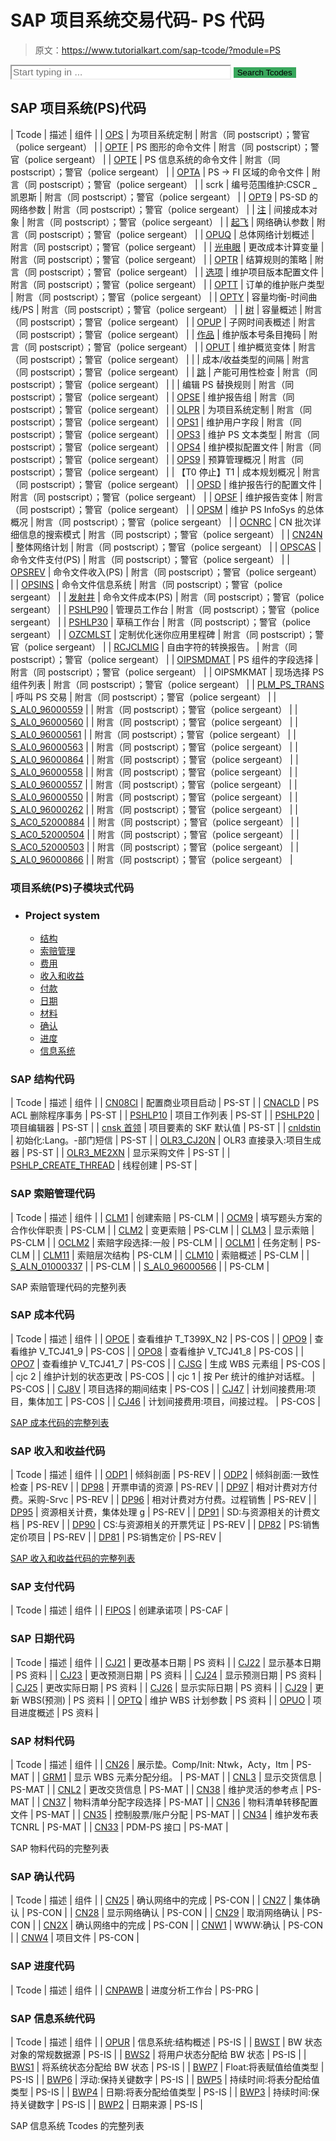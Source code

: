 # SAP 项目系统交易代码- PS 代码

> 原文：<https://www.tutorialkart.com/sap-tcode/?module=PS>

<form onsubmit="tcodeSearch()"><input id="search" type="text" name="search" placeholder="Start typing in ..." value="" style="width:70%;font-size:1.1em;border-color: #f0f0f0;"> <input id="search_submit" type="submit" value="Search Tcodes" style="background-color: #38a75c;border: none;"></form>

## SAP 项目系统(PS)代码

| Tcode | 描述 | 组件 |
| [OPS](/sap-tcode/?search=OPS) | 为项目系统定制 | 附言（同 postscript）；警官（police sergeant） |
| [OPTF](/sap-tcode/?search=OPTF) | PS 图形的命令文件 | 附言（同 postscript）；警官（police sergeant） |
| [OPTE](/sap-tcode/?search=OPTE) | PS 信息系统的命令文件 | 附言（同 postscript）；警官（police sergeant） |
| [OPTA](/sap-tcode/?search=OPTA) | PS -> FI 区域的命令文件 | 附言（同 postscript）；警官（police sergeant） |
| scrk | 编号范围维护:CSCR _ 凯恩斯 | 附言（同 postscript）；警官（police sergeant） |
| [OPT9](/sap-tcode/?search=OPT9) | PS-SD 的网络参数 | 附言（同 postscript）；警官（police sergeant） |
| [注](/sap-tcode/?search=OPSV) | 间接成本对象 | 附言（同 postscript）；警官（police sergeant） |
| [起飞](/sap-tcode/?search=OPST) | 网络确认参数 | 附言（同 postscript）；警官（police sergeant） |
| [OPUQ](/sap-tcode/?search=OPUQ) | 总体网络计划概述 | 附言（同 postscript）；警官（police sergeant） |
| [光电眼](/sap-tcode/?search=OPTO) | 更改成本计算变量 | 附言（同 postscript）；警官（police sergeant） |
| [OPTR](/sap-tcode/?search=OPTR) | 结算规则的策略 | 附言（同 postscript）；警官（police sergeant） |
| [选项](/sap-tcode/?search=OPTS) | 维护项目版本配置文件 | 附言（同 postscript）；警官（police sergeant） |
| [OPTT](/sap-tcode/?search=OPTT) | 订单的维护账户类型 | 附言（同 postscript）；警官（police sergeant） |
| [OPTY](/sap-tcode/?search=OPTY) | 容量均衡-时间曲线/PS | 附言（同 postscript）；警官（police sergeant） |
| [树](/sap-tcode/?search=OPUN) | 容量概述 | 附言（同 postscript）；警官（police sergeant） |
| [OPUP](/sap-tcode/?search=OPUP) | 子网时间表概述 | 附言（同 postscript）；警官（police sergeant） |
| [作品](/sap-tcode/?search=OPUS) | 维护版本号条目掩码 | 附言（同 postscript）；警官（police sergeant） |
| [OPUT](/sap-tcode/?search=OPUT) | 维护概览变体 | 附言（同 postscript）；警官（police sergeant） |
|  | 成本/收益类型的间隔 | 附言（同 postscript）；警官（police sergeant） |
| [跳](/sap-tcode/?search=OPSP) | 产能可用性检查 | 附言（同 postscript）；警官（police sergeant） |
|  | 编辑 PS 替换规则 | 附言（同 postscript）；警官（police sergeant） |
| [OPSE](/sap-tcode/?search=OPSE) | 维护报告组 | 附言（同 postscript）；警官（police sergeant） |
| [OLPR](/sap-tcode/?search=OLPR) | 为项目系统定制 | 附言（同 postscript）；警官（police sergeant） |
| [OPS1](/sap-tcode/?search=OPS1) | 维护用户字段 | 附言（同 postscript）；警官（police sergeant） |
| [OPS3](/sap-tcode/?search=OPS3) | 维护 PS 文本类型 | 附言（同 postscript）；警官（police sergeant） |
| [OPS4](/sap-tcode/?search=OPS4) | 维护模拟配置文件 | 附言（同 postscript）；警官（police sergeant） |
| [OPS9](/sap-tcode/?search=OPS9) | 预算管理概况 | 附言（同 postscript）；警官（police sergeant） |
| 【T0 停止】T1 | 成本规划概况 | 附言（同 postscript）；警官（police sergeant） |
| [OPSD](/sap-tcode/?search=OPSD) | 维护报告行的配置文件 | 附言（同 postscript）；警官（police sergeant） |
| [OPSF](/sap-tcode/?search=OPSF) | 维护报告变体 | 附言（同 postscript）；警官（police sergeant） |
| [OPSM](/sap-tcode/?search=OPSM) | 维护 PS InfoSys 的总体概况 | 附言（同 postscript）；警官（police sergeant） |
| [OCNRC](/sap-tcode/?search=OCNRC) | CN 批次详细信息的搜索模式 | 附言（同 postscript）；警官（police sergeant） |
| [CN24N](/sap-tcode/?search=CN24N) | 整体网络计划 | 附言（同 postscript）；警官（police sergeant） |
| [OPSCAS](/sap-tcode/?search=OPSCAS) | 命令文件支付(PS) | 附言（同 postscript）；警官（police sergeant） |
| [OPSREV](/sap-tcode/?search=OPSREV) | 命令文件收入(PS) | 附言（同 postscript）；警官（police sergeant） |
| [OPSINS](/sap-tcode/?search=OPSINS) | 命令文件信息系统 | 附言（同 postscript）；警官（police sergeant） |
| [发射井](/sap-tcode/?search=OPSCOS) | 命令文件成本(PS) | 附言（同 postscript）；警官（police sergeant） |
| [PSHLP90](/sap-tcode/?search=PSHLP90) | 管理员工作台 | 附言（同 postscript）；警官（police sergeant） |
| [PSHLP30](/sap-tcode/?search=PSHLP30) | 草稿工作台 | 附言（同 postscript）；警官（police sergeant） |
| [OZCMLST](/sap-tcode/?search=OZCMLST) | 定制优化迷你应用里程碑 | 附言（同 postscript）；警官（police sergeant） |
| [RCJCLMIG](/sap-tcode/?search=RCJCLMIG) | 自由字符的转换报告。 | 附言（同 postscript）；警官（police sergeant） |
| [OIPSMDMAT](/sap-tcode/?search=OIPSMDMAT) | PS 组件的字段选择 | 附言（同 postscript）；警官（police sergeant） |
| OIPSMKMAT | 现场选择 PS 组件列表 | 附言（同 postscript）；警官（police sergeant） |
| [PLM_PS_TRANS](/sap-tcode/?search=PLM_PS_TRANS) | 呼叫 PS 交易 | 附言（同 postscript）；警官（police sergeant） |
| [S_AL0_96000559](/sap-tcode/?search=S_AL0_96000559) |  | 附言（同 postscript）；警官（police sergeant） |
| [S_AL0_96000560](/sap-tcode/?search=S_AL0_96000560) |  | 附言（同 postscript）；警官（police sergeant） |
| [S_AL0_96000561](/sap-tcode/?search=S_AL0_96000561) |  | 附言（同 postscript）；警官（police sergeant） |
| [S_AL0_96000563](/sap-tcode/?search=S_AL0_96000563) |  | 附言（同 postscript）；警官（police sergeant） |
| [S_AL0_96000864](/sap-tcode/?search=S_AL0_96000864) |  | 附言（同 postscript）；警官（police sergeant） |
| [S_AL0_96000558](/sap-tcode/?search=S_AL0_96000558) |  | 附言（同 postscript）；警官（police sergeant） |
| [S_AL0_96000557](/sap-tcode/?search=S_AL0_96000557) |  | 附言（同 postscript）；警官（police sergeant） |
| [S_AL0_96000550](/sap-tcode/?search=S_AL0_96000550) |  | 附言（同 postscript）；警官（police sergeant） |
| [S_AL0_96000262](/sap-tcode/?search=S_AL0_96000262) |  | 附言（同 postscript）；警官（police sergeant） |
| [S_AC0_52000884](/sap-tcode/?search=S_AC0_52000884) |  | 附言（同 postscript）；警官（police sergeant） |
| [S_AC0_52000504](/sap-tcode/?search=S_AC0_52000504) |  | 附言（同 postscript）；警官（police sergeant） |
| [S_AC0_52000503](/sap-tcode/?search=S_AC0_52000503) |  | 附言（同 postscript）；警官（police sergeant） |
| [S_AL0_96000866](/sap-tcode/?search=S_AL0_96000866) |  | 附言（同 postscript）；警官（police sergeant） |

### 项目系统(PS)子模块式代码

*   ### Project system

    *   [结构](#PS-ST)
    *   [索赔管理](#PS-CLM)
    *   [费用](#PS-COS)
    *   [收入和收益](#PS-REV)
    *   [付款](#PS-CAF)
    *   [日期](#PS-DAT)
    *   [材料](#PS-MAT)
    *   [确认](#PS-CON)
    *   [进度](#PS-PRG)
    *   [信息系统](#PS-IS)

### SAP 结构代码

| Tcode | 描述 | 组件 |
| [CN08CI](/sap-tcode/?search=CN08CI) | 配置商业项目启动 | PS-ST |
| [CNACLD](/sap-tcode/?search=CNACLD) | PS ACL 删除程序事务 | PS-ST |
| [PSHLP10](/sap-tcode/?search=PSHLP10) | 项目工作列表 | PS-ST |
| [PSHLP20](/sap-tcode/?search=PSHLP20) | 项目编辑器 | PS-ST |
| [cnsk 首领](/sap-tcode/?search=CNSKFDEF) | 项目要素的 SKF 默认值 | PS-ST |
| [cnldstin](/sap-tcode/?search=CNLDSTINIT) | 初始化:Lang。-部门短信 | PS-ST |
| [OLR3_CJ20N](/sap-tcode/?search=OLR3_CJ20N) | OLR3 直接录入:项目生成器 | PS-ST |
| [OLR3_ME2XN](/sap-tcode/?search=OLR3_ME2XN) | 显示采购文件 | PS-ST |
| [PSHLP_CREATE_THREAD](/sap-tcode/?search=PSHLP_CREATE_THREAD) | 线程创建 | PS-ST |

### SAP 索赔管理代码

| Tcode | 描述 | 组件 |
| [CLM1](/sap-tcode/?search=CLM1) | 创建索赔 | PS-CLM |
| [OCM9](/sap-tcode/?search=OCM9) | 填写题头方案的合作伙伴职责 | PS-CLM |
| [CLM2](/sap-tcode/?search=CLM2) | 变更索赔 | PS-CLM |
| [CLM3](/sap-tcode/?search=CLM3) | 显示索赔 | PS-CLM |
| [OCLM2](/sap-tcode/?search=OCLM2) | 索赔字段选择:一般 | PS-CLM |
| [OCLM1](/sap-tcode/?search=OCLM1) | 任务定制 | PS-CLM |
| [CLM11](/sap-tcode/?search=CLM11) | 索赔层次结构 | PS-CLM |
| [CLM10](/sap-tcode/?search=CLM10) | 索赔概述 | PS-CLM |
| [S_ALN_01000337](/sap-tcode/?search=S_ALN_01000337) |  | PS-CLM |
| [S_AL0_96000566](/sap-tcode/?search=S_AL0_96000566) |  | PS-CLM |

SAP 索赔管理代码的完整列表

### SAP 成本代码

| Tcode | 描述 | 组件 |
| [OPOE](/sap-tcode/?search=OPOE) | 查看维护 T_T399X_N2 | PS-COS |
| [OPO9](/sap-tcode/?search=OPO9) | 查看维护 V_TCJ41_9 | PS-COS |
| [OPO8](/sap-tcode/?search=OPO8) | 查看维护 V_TCJ41_8 | PS-COS |
| [OPO7](/sap-tcode/?search=OPO7) | 查看维护 V_TCJ41_7 | PS-COS |
| [CJSG](/sap-tcode/?search=CJSG) | 生成 WBS 元素组 | PS-COS |
| cjc 2 | 维护计划的状态更改 | PS-COS |
| cjc 1 | 按 Per 统计的维护对话框。 | PS-COS |
| [CJ8V](/sap-tcode/?search=CJ8V) | 项目选择的期间结束 | PS-COS |
| [CJ47](/sap-tcode/?search=CJ47) | 计划间接费用:项目，集体加工 | PS-COS |
| [CJ46](/sap-tcode/?search=CJ46) | 计划间接费用:项目，间接过程。 | PS-COS |

[SAP 成本代码的完整列表](https://www.tutorialkart.com/sap-tcode/?module=PS-COS)

### SAP 收入和收益代码

| Tcode | 描述 | 组件 |
| [ODP1](/sap-tcode/?search=ODP1) | 倾斜剖面 | PS-REV |
| [ODP2](/sap-tcode/?search=ODP2) | 倾斜剖面:一致性检查 | PS-REV |
| [DP98](/sap-tcode/?search=DP98) | 开票申请的资源 | PS-REV |
| [DP97](/sap-tcode/?search=DP97) | 相对计费对方付费。采购-Srvc | PS-REV |
| [DP96](/sap-tcode/?search=DP96) | 相对计费对方付费。过程销售 | PS-REV |
| [DP95](/sap-tcode/?search=DP95) | 资源相关计费，集体处理 g | PS-REV |
| [DP91](/sap-tcode/?search=DP91) | SD:与资源相关的计费文档 | PS-REV |
| [DP90](/sap-tcode/?search=DP90) | CS:与资源相关的开票凭证 | PS-REV |
| [DP82](/sap-tcode/?search=DP82) | PS:销售定价项目 | PS-REV |
| [DP81](/sap-tcode/?search=DP81) | PS:销售定价 | PS-REV |

[SAP 收入和收益代码的完整列表](https://www.tutorialkart.com/sap-tcode/?module=PS-REV)

### SAP 支付代码

| Tcode | 描述 | 组件 |
| [FIPOS](/sap-tcode/?search=FIPOS) | 创建承诺项 | PS-CAF |

### SAP 日期代码

| Tcode | 描述 | 组件 |
| [CJ21](/sap-tcode/?search=CJ21) | 更改基本日期 | PS 资料 |
| [CJ22](/sap-tcode/?search=CJ22) | 显示基本日期 | PS 资料 |
| [CJ23](/sap-tcode/?search=CJ23) | 更改预测日期 | PS 资料 |
| [CJ24](/sap-tcode/?search=CJ24) | 显示预测日期 | PS 资料 |
| [CJ25](/sap-tcode/?search=CJ25) | 更改实际日期 | PS 资料 |
| [CJ26](/sap-tcode/?search=CJ26) | 显示实际日期 | PS 资料 |
| [CJ29](/sap-tcode/?search=CJ29) | 更新 WBS(预测) | PS 资料 |
| [OPTQ](/sap-tcode/?search=OPTQ) | 维护 WBS 计划参数 | PS 资料 |
| [OPUO](/sap-tcode/?search=OPUO) | 项目进度概述 | PS 资料 |

### SAP 材料代码

| Tcode | 描述 | 组件 |
| [CN26](/sap-tcode/?search=CN26) | 展示垫。Comp/Init: Ntwk，Acty，Itm | PS-MAT |
| [GRM1](/sap-tcode/?search=GRM1) | 显示 WBS 元素分配分组。 | PS-MAT |
| [CNL3](/sap-tcode/?search=CNL3) | 显示交货信息 | PS-MAT |
| [CNL2](/sap-tcode/?search=CNL2) | 更改交货信息 | PS-MAT |
| [CN38](/sap-tcode/?search=CN38) | 维护灵活的参考点 | PS-MAT |
| [CN37](/sap-tcode/?search=CN37) | 物料清单分配字段选择 | PS-MAT |
| [CN36](/sap-tcode/?search=CN36) | 物料清单转移配置文件 | PS-MAT |
| [CN35](/sap-tcode/?search=CN35) | 控制股票/账户分配 | PS-MAT |
| [CN34](/sap-tcode/?search=CN34) | 维护发布表 TCNRL | PS-MAT |
| [CN33](/sap-tcode/?search=CN33) | PDM-PS 接口 | PS-MAT |

SAP 物料代码的完整列表

### SAP 确认代码

| Tcode | 描述 | 组件 |
| [CN25](/sap-tcode/?search=CN25) | 确认网络中的完成 | PS-CON |
| [CN27](/sap-tcode/?search=CN27) | 集体确认 | PS-CON |
| [CN28](/sap-tcode/?search=CN28) | 显示网络确认 | PS-CON |
| [CN29](/sap-tcode/?search=CN29) | 取消网络确认 | PS-CON |
| [CN2X](/sap-tcode/?search=CN2X) | 确认网络中的完成 | PS-CON |
| [CNW1](/sap-tcode/?search=CNW1) | WWW:确认 | PS-CON |
| [CNW4](/sap-tcode/?search=CNW4) | 项目文件 | PS-CON |

### SAP 进度代码

| Tcode | 描述 | 组件 |
| [CNPAWB](/sap-tcode/?search=CNPAWB) | 进度分析工作台 | PS-PRG |

### SAP 信息系统代码

| Tcode | 描述 | 组件 |
| [OPUR](/sap-tcode/?search=OPUR) | 信息系统:结构概述 | PS-IS |
| [BWST](/sap-tcode/?search=BWST) | BW 状态对象的常规数据源 | PS-IS |
| [BWS2](/sap-tcode/?search=BWS2) | 将用户状态分配给 BW 状态 | PS-IS |
| [BWS1](/sap-tcode/?search=BWS1) | 将系统状态分配给 BW 状态 | PS-IS |
| [BWP7](/sap-tcode/?search=BWP7) | Float:将表赋值给值类型 | PS-IS |
| [BWP6](/sap-tcode/?search=BWP6) | 浮动:保持关键数字 | PS-IS |
| [BWP5](/sap-tcode/?search=BWP5) | 持续时间:将表分配给值类型 | PS-IS |
| [BWP4](/sap-tcode/?search=BWP4) | 日期:将表分配给值类型 | PS-IS |
| [BWP3](/sap-tcode/?search=BWP3) | 持续时间:保持关键数字 | PS-IS |
| [BWP2](/sap-tcode/?search=BWP2) | 日期来源 | PS-IS |

SAP 信息系统 Tcodes 的完整列表